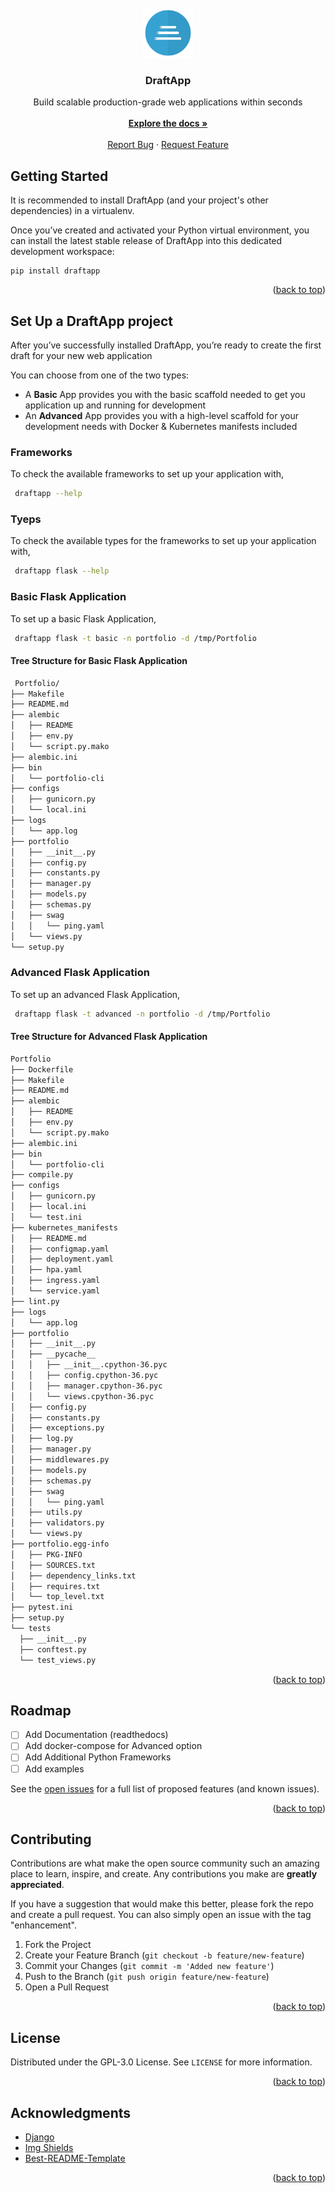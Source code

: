 <div id="top"></div>

<!-- Shields here -->

<!-- PROJECT LOGO -->
<br />
<div align="center">
  <a href="https://github.com/ratanboddu/draftapp">
    <img src="images/logo.png" alt="Logo" width="80" height="80">
  </a>

  <h3 align="center">DraftApp</h3>

  <p align="center">
    Build scalable production-grade web applications within seconds<br />
    <br />
    <a href="https://github.com/ratanboddu/draftapp"><strong>Explore the docs »</strong></a>
    <br />
    <br />
    <a href="https://github.com/ratanboddu/draftapp/issues">Report Bug</a>
    ·
    <a href="https://github.com/ratanboddu/draftapp/issues">Request Feature</a>
  </p>
</div>

Getting Started
------------
It is recommended to install DraftApp (and your project's other dependencies) in a virtualenv.

Once you’ve created and activated your Python virtual environment, you can install the latest stable release of DraftApp into this dedicated development workspace:

```
pip install draftapp
```


<p align="right">(<a href="#top">back to top</a>)</p>



Set Up a DraftApp project
------------
After you’ve successfully installed DraftApp, you’re ready to create the first draft for your new web application

You can choose from one of the two types:

* A **Basic** App provides you with the basic scaffold needed to get you application up and running for development
* An **Advanced** App provides you with a high-level scaffold for your development needs with Docker & Kubernetes manifests included


### Frameworks

To check the available frameworks to set up your application with,

  ```sh
   draftapp --help
   ```
   
### Tyeps

To check the available types for the frameworks to set up your application with,

  ```sh
   draftapp flask --help
   ```
   
### Basic Flask Application

To set up a basic Flask Application,

  ```sh
   draftapp flask -t basic -n portfolio -d /tmp/Portfolio
   ```
#### Tree Structure for Basic Flask Application
  ```sh
   Portfolio/
├── Makefile
├── README.md
├── alembic
│   ├── README
│   ├── env.py
│   └── script.py.mako
├── alembic.ini
├── bin
│   └── portfolio-cli
├── configs
│   ├── gunicorn.py
│   └── local.ini
├── logs
│   └── app.log
├── portfolio
│   ├── __init__.py
│   ├── config.py
│   ├── constants.py
│   ├── manager.py
│   ├── models.py
│   ├── schemas.py
│   ├── swag
│   │   └── ping.yaml
│   └── views.py
└── setup.py
   ```

### Advanced Flask Application

To set up an advanced Flask Application,

  ```sh
   draftapp flask -t advanced -n portfolio -d /tmp/Portfolio
   ```
#### Tree Structure for Advanced Flask Application
  ```sh
  Portfolio
├── Dockerfile
├── Makefile
├── README.md
├── alembic
│   ├── README
│   ├── env.py
│   └── script.py.mako
├── alembic.ini
├── bin
│   └── portfolio-cli
├── compile.py
├── configs
│   ├── gunicorn.py
│   ├── local.ini
│   └── test.ini
├── kubernetes_manifests
│   ├── README.md
│   ├── configmap.yaml
│   ├── deployment.yaml
│   ├── hpa.yaml
│   ├── ingress.yaml
│   └── service.yaml
├── lint.py
├── logs
│   └── app.log
├── portfolio
│   ├── __init__.py
│   ├── __pycache__
│   │   ├── __init__.cpython-36.pyc
│   │   ├── config.cpython-36.pyc
│   │   ├── manager.cpython-36.pyc
│   │   └── views.cpython-36.pyc
│   ├── config.py
│   ├── constants.py
│   ├── exceptions.py
│   ├── log.py
│   ├── manager.py
│   ├── middlewares.py
│   ├── models.py
│   ├── schemas.py
│   ├── swag
│   │   └── ping.yaml
│   ├── utils.py
│   ├── validators.py
│   └── views.py
├── portfolio.egg-info
│   ├── PKG-INFO
│   ├── SOURCES.txt
│   ├── dependency_links.txt
│   ├── requires.txt
│   └── top_level.txt
├── pytest.ini
├── setup.py
└── tests
    ├── __init__.py
    ├── conftest.py
    └── test_views.py
  ```


  

<p align="right">(<a href="#top">back to top</a>)</p>


<!-- ROADMAP -->
## Roadmap

- [ ] Add Documentation (readthedocs)
- [ ] Add docker-compose for Advanced option
- [ ] Add Additional Python Frameworks
- [ ] Add examples

See the [open issues](https://github.com/ratanboddu/draftapp/issues) for a full list of proposed features (and known issues).

<p align="right">(<a href="#top">back to top</a>)</p>



<!-- CONTRIBUTING -->
## Contributing

Contributions are what make the open source community such an amazing place to learn, inspire, and create. Any contributions you make are **greatly appreciated**.

If you have a suggestion that would make this better, please fork the repo and create a pull request. You can also simply open an issue with the tag "enhancement".

1. Fork the Project
2. Create your Feature Branch (`git checkout -b feature/new-feature`)
3. Commit your Changes (`git commit -m 'Added new feature'`)
4. Push to the Branch (`git push origin feature/new-feature`)
5. Open a Pull Request

<p align="right">(<a href="#top">back to top</a>)</p>



<!-- LICENSE -->
## License

Distributed under the GPL-3.0 License. See `LICENSE` for more information.

<p align="right">(<a href="#top">back to top</a>)</p>


<!-- ACKNOWLEDGMENTS -->
## Acknowledgments

* [Django](https://www.djangoproject.com/)
* [Img Shields](https://shields.io)
* [Best-README-Template](https://github.com/othneildrew/Best-README-Template)

<p align="right">(<a href="#top">back to top</a>)</p>
